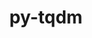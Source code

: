 ---
title: "py-tqdm"
layout: cache
categories: [package, develop]
meta: {"compilers": ["none"], "num_specs": 159, "num_specs_by_stack": {"e4s": 35, "e4s-oneapi": 10, "ml-darwin-aarch64-mps": 32, "ml-linux-aarch64-cpu": 41, "ml-linux-aarch64-cuda": 41, "ml-linux-x86_64-cpu": 41, "ml-linux-x86_64-cuda": 41, "ml-linux-x86_64-rocm": 8, "root": 159}, "oss": ["sequoia", "ubuntu22.04", "ubuntu24.04"], "platforms": ["darwin", "linux"], "stacks": ["e4s", "e4s-oneapi", "ml-darwin-aarch64-mps", "ml-linux-aarch64-cpu", "ml-linux-aarch64-cuda", "ml-linux-x86_64-cpu", "ml-linux-x86_64-cuda", "ml-linux-x86_64-rocm", "root"], "targets": ["aarch64", "x86_64_v3"], "versions": ["4.65.0", "4.67.1"]}
spec_details: [{"compiler": "none", "hash": "22wkk3qdmagh42rg7z64w62bjc7uzzcs", "os": "sequoia", "platform": "darwin", "size": "-", "stacks": ["ml-darwin-aarch64-mps", "root"], "target": "aarch64", "variants": ["build_system=python_pip", "~notebook", "~telegram"], "versions": ["4.67.1"]}, {"compiler": "none", "hash": "2dr2hm7nbzfjdhc5zlgnfwdzugosgyiy", "os": "ubuntu24.04", "platform": "linux", "size": "-", "stacks": ["ml-linux-x86_64-cpu", "ml-linux-x86_64-cuda", "root"], "target": "x86_64_v3", "variants": ["build_system=python_pip", "~notebook", "~telegram"], "versions": ["4.67.1"]}, {"compiler": "none", "hash": "2kxz7e42pqtkxvcv6kfldqzqljewdb22", "os": "ubuntu24.04", "platform": "linux", "size": "-", "stacks": ["ml-linux-x86_64-cpu", "ml-linux-x86_64-cuda", "root"], "target": "x86_64_v3", "variants": ["build_system=python_pip", "~notebook", "~telegram"], "versions": ["4.67.1"]}, {"compiler": "none", "hash": "2qukssdudwyihzs2pqlsta4igodyrf3f", "os": "ubuntu24.04", "platform": "linux", "size": "-", "stacks": ["ml-linux-aarch64-cpu", "ml-linux-aarch64-cuda", "root"], "target": "aarch64", "variants": ["build_system=python_pip", "~notebook", "~telegram"], "versions": ["4.67.1"]}, {"compiler": "none", "hash": "2rzxe6y5ntqubhmq5wqw6luqwr553ogd", "os": "ubuntu24.04", "platform": "linux", "size": "-", "stacks": ["ml-linux-x86_64-cpu", "ml-linux-x86_64-cuda", "root"], "target": "x86_64_v3", "variants": ["build_system=python_pip", "~notebook", "~telegram"], "versions": ["4.67.1"]}, {"compiler": "none", "hash": "2wqmj4nf5jwrv3sctgtab3lpdjazatx6", "os": "ubuntu22.04", "platform": "linux", "size": "-", "stacks": ["e4s", "root"], "target": "x86_64_v3", "variants": ["build_system=python_pip", "~notebook", "~telegram"], "versions": ["4.67.1"]}, {"compiler": "none", "hash": "34xghnvnkjnm5ptgszslwxiktou6tf7c", "os": "ubuntu22.04", "platform": "linux", "size": "-", "stacks": ["e4s", "root"], "target": "x86_64_v3", "variants": ["build_system=python_pip", "~notebook", "~telegram"], "versions": ["4.67.1"]}, {"compiler": "none", "hash": "3542h4vwyyl477dvb5uxay5x3z667eob", "os": "ubuntu22.04", "platform": "linux", "size": "-", "stacks": ["e4s", "root"], "target": "x86_64_v3", "variants": ["build_system=python_pip", "~notebook", "~telegram"], "versions": ["4.67.1"]}, {"compiler": "none", "hash": "35s6dc5ohbjuj6o2ng2oh3lvayrmbb6e", "os": "ubuntu22.04", "platform": "linux", "size": "-", "stacks": ["e4s", "root"], "target": "x86_64_v3", "variants": ["build_system=python_pip", "~notebook", "~telegram"], "versions": ["4.67.1"]}, {"compiler": "none", "hash": "3cylsrjlduzstmbrx7fu34ev6k2qr5ef", "os": "ubuntu22.04", "platform": "linux", "size": "-", "stacks": ["e4s", "root"], "target": "x86_64_v3", "variants": ["build_system=python_pip", "~notebook", "~telegram"], "versions": ["4.67.1"]}, {"compiler": "none", "hash": "3hlpzjn4wz356q3pnujkuamq4u3r7gne", "os": "ubuntu22.04", "platform": "linux", "size": "-", "stacks": ["e4s-oneapi", "root"], "target": "x86_64_v3", "variants": ["build_system=python_pip", "~notebook", "~telegram"], "versions": ["4.67.1"]}, {"compiler": "none", "hash": "3kzh7jpndnfwgptehqpnxbpgccrepxtx", "os": "ubuntu24.04", "platform": "linux", "size": "-", "stacks": ["ml-linux-aarch64-cpu", "ml-linux-aarch64-cuda", "root"], "target": "aarch64", "variants": ["build_system=python_pip", "~notebook", "~telegram"], "versions": ["4.67.1"]}, {"compiler": "none", "hash": "3nb2vb3g65ykyggt53klsa3kkwkn7gfv", "os": "ubuntu22.04", "platform": "linux", "size": "-", "stacks": ["e4s-oneapi", "root"], "target": "x86_64_v3", "variants": ["build_system=python_pip", "~notebook", "~telegram"], "versions": ["4.67.1"]}, {"compiler": "none", "hash": "3q4zpyyvl5cvwm4htp62u5zfmc52mblj", "os": "ubuntu24.04", "platform": "linux", "size": "-", "stacks": ["ml-linux-aarch64-cpu", "ml-linux-aarch64-cuda", "root"], "target": "aarch64", "variants": ["build_system=python_pip", "~notebook", "~telegram"], "versions": ["4.67.1"]}, {"compiler": "none", "hash": "47gbb44woduqbiqiffaanbh4jie4dl2v", "os": "ubuntu22.04", "platform": "linux", "size": "-", "stacks": ["e4s", "root"], "target": "x86_64_v3", "variants": ["build_system=python_pip", "~notebook", "~telegram"], "versions": ["4.67.1"]}, {"compiler": "none", "hash": "4g74hgxpafulaue62cf53u6lftjs6fpr", "os": "sequoia", "platform": "darwin", "size": "-", "stacks": ["ml-darwin-aarch64-mps", "root"], "target": "aarch64", "variants": ["build_system=python_pip", "~notebook", "~telegram"], "versions": ["4.67.1"]}, {"compiler": "none", "hash": "4p3cxfrx5t3mcz2majelhcrfunu7bnw6", "os": "ubuntu24.04", "platform": "linux", "size": "-", "stacks": ["ml-linux-x86_64-cpu", "ml-linux-x86_64-cuda", "ml-linux-x86_64-rocm", "root"], "target": "x86_64_v3", "variants": ["build_system=python_pip", "~notebook", "~telegram"], "versions": ["4.67.1"]}, {"compiler": "none", "hash": "4tpjamiboo73gfbvzsc4osfgty67vrk2", "os": "ubuntu24.04", "platform": "linux", "size": "-", "stacks": ["ml-linux-x86_64-cpu", "ml-linux-x86_64-cuda", "root"], "target": "x86_64_v3", "variants": ["build_system=python_pip", "~notebook", "~telegram"], "versions": ["4.67.1"]}, {"compiler": "none", "hash": "5a6feuiaxhkdzz4pe4thmfsby2q56nn7", "os": "ubuntu24.04", "platform": "linux", "size": "-", "stacks": ["ml-linux-aarch64-cpu", "ml-linux-aarch64-cuda", "root"], "target": "aarch64", "variants": ["build_system=python_pip", "~notebook", "~telegram"], "versions": ["4.67.1"]}, {"compiler": "none", "hash": "5clmswiptrjjcltqtqfqwwjpuk6owhzt", "os": "ubuntu22.04", "platform": "linux", "size": "-", "stacks": ["e4s", "root"], "target": "x86_64_v3", "variants": ["build_system=python_pip", "~notebook", "~telegram"], "versions": ["4.67.1"]}, {"compiler": "none", "hash": "5e4bf2wtrdcrhsycsqijg2kt3l7p7zmu", "os": "ubuntu24.04", "platform": "linux", "size": "-", "stacks": ["ml-linux-x86_64-cpu", "ml-linux-x86_64-cuda", "root"], "target": "x86_64_v3", "variants": ["build_system=python_pip", "~notebook", "~telegram"], "versions": ["4.67.1"]}, {"compiler": "none", "hash": "5lfdbjv543hgobzlxisxhmxtozaqieih", "os": "ubuntu24.04", "platform": "linux", "size": "-", "stacks": ["ml-linux-x86_64-cpu", "ml-linux-x86_64-cuda", "root"], "target": "x86_64_v3", "variants": ["build_system=python_pip", "~notebook", "~telegram"], "versions": ["4.67.1"]}, {"compiler": "none", "hash": "5n33pczdttevsx2ewzz5itrrat5fymie", "os": "ubuntu24.04", "platform": "linux", "size": "-", "stacks": ["ml-linux-aarch64-cpu", "ml-linux-aarch64-cuda", "root"], "target": "aarch64", "variants": ["build_system=python_pip", "~notebook", "~telegram"], "versions": ["4.67.1"]}, {"compiler": "none", "hash": "64j7ypwuhb2qpthmpuc2f54lirgv4waf", "os": "ubuntu22.04", "platform": "linux", "size": "-", "stacks": ["e4s-oneapi", "root"], "target": "x86_64_v3", "variants": ["build_system=python_pip", "~notebook", "~telegram"], "versions": ["4.67.1"]}, {"compiler": "none", "hash": "6gb76ehby4mquyc24jegdqiwvrfp35ai", "os": "ubuntu24.04", "platform": "linux", "size": "-", "stacks": ["ml-linux-aarch64-cpu", "ml-linux-aarch64-cuda", "root"], "target": "aarch64", "variants": ["build_system=python_pip", "~notebook", "~telegram"], "versions": ["4.67.1"]}, {"compiler": "none", "hash": "6ra5avddqvznly5hjvqlrxadbl37vjij", "os": "ubuntu22.04", "platform": "linux", "size": "-", "stacks": ["e4s", "root"], "target": "x86_64_v3", "variants": ["build_system=python_pip", "~notebook", "~telegram"], "versions": ["4.67.1"]}, {"compiler": "none", "hash": "6to3lumoowrn3zotu23rzlmvrrzjqp65", "os": "ubuntu24.04", "platform": "linux", "size": "-", "stacks": ["ml-linux-x86_64-cpu", "ml-linux-x86_64-cuda", "root"], "target": "x86_64_v3", "variants": ["build_system=python_pip", "~notebook", "~telegram"], "versions": ["4.67.1"]}, {"compiler": "none", "hash": "6zgox5oo335hhsgtx5omub7ok4ym5bt3", "os": "ubuntu24.04", "platform": "linux", "size": "-", "stacks": ["ml-linux-x86_64-cpu", "ml-linux-x86_64-cuda", "root"], "target": "x86_64_v3", "variants": ["build_system=python_pip", "~notebook", "~telegram"], "versions": ["4.67.1"]}, {"compiler": "none", "hash": "74gp6kuyjfmvcn43goljwmlj4gqfns3t", "os": "ubuntu24.04", "platform": "linux", "size": "-", "stacks": ["ml-linux-x86_64-cpu", "ml-linux-x86_64-cuda", "root"], "target": "x86_64_v3", "variants": ["build_system=python_pip", "~notebook", "~telegram"], "versions": ["4.67.1"]}, {"compiler": "none", "hash": "7fjoijk7jr7m6i5mkkfn7dir37at6qtp", "os": "ubuntu22.04", "platform": "linux", "size": "-", "stacks": ["e4s", "root"], "target": "x86_64_v3", "variants": ["build_system=python_pip", "~notebook", "~telegram"], "versions": ["4.67.1"]}, {"compiler": "none", "hash": "7w64srpcwy2yacbh4fw53pb3lbe7pq7p", "os": "ubuntu22.04", "platform": "linux", "size": "-", "stacks": ["e4s", "root"], "target": "x86_64_v3", "variants": ["build_system=python_pip", "~notebook", "~telegram"], "versions": ["4.67.1"]}, {"compiler": "none", "hash": "7zqeic5ey6kyaiydajih7qpd7lzpfzaa", "os": "ubuntu22.04", "platform": "linux", "size": "-", "stacks": ["e4s", "root"], "target": "x86_64_v3", "variants": ["build_system=python_pip", "~notebook", "~telegram"], "versions": ["4.67.1"]}, {"compiler": "none", "hash": "7zr64yww3yuox4gc6xnxfwulrrk6pxj2", "os": "ubuntu24.04", "platform": "linux", "size": "-", "stacks": ["ml-linux-aarch64-cpu", "ml-linux-aarch64-cuda", "root"], "target": "aarch64", "variants": ["build_system=python_pip", "~notebook", "~telegram"], "versions": ["4.67.1"]}, {"compiler": "none", "hash": "a2dt2xzgspwxyf2s56aila7p5jd5bb7v", "os": "ubuntu24.04", "platform": "linux", "size": "-", "stacks": ["ml-linux-x86_64-cpu", "ml-linux-x86_64-cuda", "root"], "target": "x86_64_v3", "variants": ["build_system=python_pip", "~notebook", "~telegram"], "versions": ["4.67.1"]}, {"compiler": "none", "hash": "aagwts4jgxxja4gqwnbgzc46upplkjax", "os": "ubuntu24.04", "platform": "linux", "size": "-", "stacks": ["ml-linux-aarch64-cpu", "ml-linux-aarch64-cuda", "root"], "target": "aarch64", "variants": ["build_system=python_pip", "~notebook", "~telegram"], "versions": ["4.67.1"]}, {"compiler": "none", "hash": "alm3js47mxjuztfl3uaocxej3jkwg6pv", "os": "ubuntu24.04", "platform": "linux", "size": "-", "stacks": ["ml-linux-aarch64-cpu", "ml-linux-aarch64-cuda", "root"], "target": "aarch64", "variants": ["build_system=python_pip", "~notebook", "~telegram"], "versions": ["4.67.1"]}, {"compiler": "none", "hash": "apmf5ykmexsyethcncirtzgnk2hyny3x", "os": "ubuntu24.04", "platform": "linux", "size": "-", "stacks": ["ml-linux-aarch64-cpu", "ml-linux-aarch64-cuda", "root"], "target": "aarch64", "variants": ["build_system=python_pip", "~notebook", "~telegram"], "versions": ["4.67.1"]}, {"compiler": "none", "hash": "apwypkko47s6czjn5kc4cptsjemunmje", "os": "ubuntu24.04", "platform": "linux", "size": "-", "stacks": ["ml-linux-aarch64-cpu", "ml-linux-aarch64-cuda", "root"], "target": "aarch64", "variants": ["build_system=python_pip", "~notebook", "~telegram"], "versions": ["4.67.1"]}, {"compiler": "none", "hash": "ayq2cmlwlp44fl2iqqnmlvdibn2jzjzp", "os": "ubuntu22.04", "platform": "linux", "size": "-", "stacks": ["e4s-oneapi", "root"], "target": "x86_64_v3", "variants": ["build_system=python_pip", "~notebook", "~telegram"], "versions": ["4.67.1"]}, {"compiler": "none", "hash": "b225pu4vv2bhsbkbgi7cpl7znpmrdank", "os": "sequoia", "platform": "darwin", "size": "-", "stacks": ["ml-darwin-aarch64-mps", "root"], "target": "aarch64", "variants": ["build_system=python_pip", "~notebook", "~telegram"], "versions": ["4.67.1"]}, {"compiler": "none", "hash": "b6vkcm6wqbw3lutik3jd2jamjfvnmmwd", "os": "sequoia", "platform": "darwin", "size": "-", "stacks": ["ml-darwin-aarch64-mps", "root"], "target": "aarch64", "variants": ["build_system=python_pip", "~notebook", "~telegram"], "versions": ["4.67.1"]}, {"compiler": "none", "hash": "bk5djyx7qxclmb5awjrbadk6qpjczgzd", "os": "ubuntu22.04", "platform": "linux", "size": "-", "stacks": ["e4s-oneapi", "root"], "target": "x86_64_v3", "variants": ["build_system=python_pip", "~notebook", "~telegram"], "versions": ["4.67.1"]}, {"compiler": "none", "hash": "bkjblwezg52w2pbzhvwkeexxz5uyjz3b", "os": "ubuntu24.04", "platform": "linux", "size": "-", "stacks": ["ml-linux-x86_64-cpu", "ml-linux-x86_64-cuda", "ml-linux-x86_64-rocm", "root"], "target": "x86_64_v3", "variants": ["build_system=python_pip", "~notebook", "~telegram"], "versions": ["4.67.1"]}, {"compiler": "none", "hash": "bnnzwleiky7i6bk647bub7f57or5rue2", "os": "ubuntu22.04", "platform": "linux", "size": "-", "stacks": ["e4s-oneapi", "root"], "target": "x86_64_v3", "variants": ["build_system=python_pip", "~notebook", "~telegram"], "versions": ["4.67.1"]}, {"compiler": "none", "hash": "boaq7u4eqmmy2oxnggzagble7i6nqfzh", "os": "ubuntu24.04", "platform": "linux", "size": "-", "stacks": ["ml-linux-aarch64-cpu", "ml-linux-aarch64-cuda", "root"], "target": "aarch64", "variants": ["build_system=python_pip", "~notebook", "~telegram"], "versions": ["4.67.1"]}, {"compiler": "none", "hash": "bqgpvxcd6x2njbc7bsrc42o7da7xxpos", "os": "ubuntu24.04", "platform": "linux", "size": "-", "stacks": ["ml-linux-aarch64-cpu", "ml-linux-aarch64-cuda", "root"], "target": "aarch64", "variants": ["build_system=python_pip", "~notebook", "~telegram"], "versions": ["4.67.1"]}, {"compiler": "none", "hash": "c4lptt2xzey6mvi2seaoy4ck4kbzs35w", "os": "sequoia", "platform": "darwin", "size": "-", "stacks": ["ml-darwin-aarch64-mps", "root"], "target": "aarch64", "variants": ["build_system=python_pip", "~notebook", "~telegram"], "versions": ["4.67.1"]}, {"compiler": "none", "hash": "c7yekhuxp3gjon3iejargaovcy75wkxc", "os": "sequoia", "platform": "darwin", "size": "-", "stacks": ["ml-darwin-aarch64-mps", "root"], "target": "aarch64", "variants": ["build_system=python_pip", "~notebook", "~telegram"], "versions": ["4.67.1"]}, {"compiler": "none", "hash": "caaap3p7xkt5nwdd5e35ukh2rlqvcf2d", "os": "ubuntu24.04", "platform": "linux", "size": "-", "stacks": ["ml-linux-x86_64-cpu", "ml-linux-x86_64-cuda", "root"], "target": "x86_64_v3", "variants": ["build_system=python_pip", "~notebook", "~telegram"], "versions": ["4.67.1"]}, {"compiler": "none", "hash": "cv5hkvqhc6dy4d6q5bp6tvg3uzpnwifs", "os": "ubuntu22.04", "platform": "linux", "size": "-", "stacks": ["e4s", "root"], "target": "x86_64_v3", "variants": ["build_system=python_pip", "~notebook", "~telegram"], "versions": ["4.67.1"]}, {"compiler": "none", "hash": "dbhktyeqojf4zavutkjavoeaqwjcy4xe", "os": "ubuntu24.04", "platform": "linux", "size": "-", "stacks": ["ml-linux-aarch64-cpu", "ml-linux-aarch64-cuda", "root"], "target": "aarch64", "variants": ["build_system=python_pip", "~notebook", "~telegram"], "versions": ["4.67.1"]}, {"compiler": "none", "hash": "dlivcln6ffbgshxccnh6cgrvmejdja5s", "os": "ubuntu22.04", "platform": "linux", "size": "-", "stacks": ["e4s-oneapi", "root"], "target": "x86_64_v3", "variants": ["build_system=python_pip", "~notebook", "~telegram"], "versions": ["4.67.1"]}, {"compiler": "none", "hash": "dpp3xyq6w26k5ltchddnixgbhaeelbya", "os": "ubuntu24.04", "platform": "linux", "size": "-", "stacks": ["ml-linux-x86_64-cpu", "ml-linux-x86_64-cuda", "root"], "target": "x86_64_v3", "variants": ["build_system=python_pip", "~notebook", "~telegram"], "versions": ["4.67.1"]}, {"compiler": "none", "hash": "dtmgh25zm7rlgjznlz5t4hhy2odiqvfw", "os": "sequoia", "platform": "darwin", "size": "-", "stacks": ["ml-darwin-aarch64-mps", "root"], "target": "aarch64", "variants": ["build_system=python_pip", "~notebook", "~telegram"], "versions": ["4.67.1"]}, {"compiler": "none", "hash": "duff5jimjp75jqlzicd7wjzkqxjncigy", "os": "ubuntu24.04", "platform": "linux", "size": "-", "stacks": ["ml-linux-x86_64-cpu", "ml-linux-x86_64-cuda", "root"], "target": "x86_64_v3", "variants": ["build_system=python_pip", "~notebook", "~telegram"], "versions": ["4.67.1"]}, {"compiler": "none", "hash": "eannxb7e7wuyk52fkn7he7p2hcghut6n", "os": "ubuntu24.04", "platform": "linux", "size": "-", "stacks": ["ml-linux-aarch64-cpu", "ml-linux-aarch64-cuda", "root"], "target": "aarch64", "variants": ["build_system=python_pip", "~notebook", "~telegram"], "versions": ["4.67.1"]}, {"compiler": "none", "hash": "eccuamfgm2q4eaa7cwh2qpzdun7eiivo", "os": "sequoia", "platform": "darwin", "size": "-", "stacks": ["ml-darwin-aarch64-mps", "root"], "target": "aarch64", "variants": ["build_system=python_pip", "~notebook", "~telegram"], "versions": ["4.67.1"]}, {"compiler": "none", "hash": "eipjkbntalblqm6ke37ujgg3hdh7iv2v", "os": "ubuntu24.04", "platform": "linux", "size": "-", "stacks": ["ml-linux-x86_64-cpu", "ml-linux-x86_64-cuda", "root"], "target": "x86_64_v3", "variants": ["build_system=python_pip", "~notebook", "~telegram"], "versions": ["4.67.1"]}, {"compiler": "none", "hash": "f4fckixf2ehr7aqqn7pkmrnxuv2t5jh5", "os": "ubuntu24.04", "platform": "linux", "size": "-", "stacks": ["ml-linux-aarch64-cpu", "ml-linux-aarch64-cuda", "root"], "target": "aarch64", "variants": ["build_system=python_pip", "~notebook", "~telegram"], "versions": ["4.67.1"]}, {"compiler": "none", "hash": "f7rzchzwqm347nj2wz2ubvdhyrzz3olw", "os": "sequoia", "platform": "darwin", "size": "-", "stacks": ["ml-darwin-aarch64-mps", "root"], "target": "aarch64", "variants": ["build_system=python_pip", "~notebook", "~telegram"], "versions": ["4.67.1"]}, {"compiler": "none", "hash": "fbgnykd635zyunrab4cn6tebajqaixrs", "os": "ubuntu24.04", "platform": "linux", "size": "-", "stacks": ["ml-linux-aarch64-cpu", "ml-linux-aarch64-cuda", "root"], "target": "aarch64", "variants": ["build_system=python_pip", "~notebook", "~telegram"], "versions": ["4.67.1"]}, {"compiler": "none", "hash": "ffr6h7c4ruow3blehnd7hpyzaf3vhxp2", "os": "ubuntu24.04", "platform": "linux", "size": "-", "stacks": ["ml-linux-aarch64-cpu", "ml-linux-aarch64-cuda", "root"], "target": "aarch64", "variants": ["build_system=python_pip", "~notebook", "~telegram"], "versions": ["4.67.1"]}, {"compiler": "none", "hash": "fgfmuztldk5enact5tyhsuqhibcmmpo2", "os": "ubuntu24.04", "platform": "linux", "size": "-", "stacks": ["ml-linux-aarch64-cpu", "ml-linux-aarch64-cuda", "root"], "target": "aarch64", "variants": ["build_system=python_pip", "~notebook", "~telegram"], "versions": ["4.67.1"]}, {"compiler": "none", "hash": "fiwa2ku3f7uqwp6ipwcd2xenn5xbimlr", "os": "sequoia", "platform": "darwin", "size": "-", "stacks": ["ml-darwin-aarch64-mps", "root"], "target": "aarch64", "variants": ["build_system=python_pip", "~notebook", "~telegram"], "versions": ["4.67.1"]}, {"compiler": "none", "hash": "fnvpwb2zxt2iln4t573y7mm757sb3hwd", "os": "ubuntu24.04", "platform": "linux", "size": "-", "stacks": ["ml-linux-x86_64-cpu", "ml-linux-x86_64-cuda", "root"], "target": "x86_64_v3", "variants": ["build_system=python_pip", "~notebook", "~telegram"], "versions": ["4.67.1"]}, {"compiler": "none", "hash": "fx32kcxywojoeraj4kg5vmsjtl2vqyig", "os": "ubuntu22.04", "platform": "linux", "size": "-", "stacks": ["e4s", "root"], "target": "x86_64_v3", "variants": ["build_system=python_pip", "~notebook", "~telegram"], "versions": ["4.67.1"]}, {"compiler": "none", "hash": "fyuk3vkxgzzh3np6drlo2t7lp7cpfk7y", "os": "sequoia", "platform": "darwin", "size": "-", "stacks": ["ml-darwin-aarch64-mps", "root"], "target": "aarch64", "variants": ["build_system=python_pip", "~notebook", "~telegram"], "versions": ["4.67.1"]}, {"compiler": "none", "hash": "g3wfixtzf5a3jyisjna5vseohpsdvyi3", "os": "ubuntu22.04", "platform": "linux", "size": "-", "stacks": ["e4s-oneapi", "root"], "target": "x86_64_v3", "variants": ["build_system=python_pip", "~notebook", "~telegram"], "versions": ["4.67.1"]}, {"compiler": "none", "hash": "g5mkt3c6omctka6rpbm22fow5iffuvqq", "os": "ubuntu24.04", "platform": "linux", "size": "-", "stacks": ["ml-linux-aarch64-cpu", "ml-linux-aarch64-cuda", "root"], "target": "aarch64", "variants": ["build_system=python_pip", "~notebook", "~telegram"], "versions": ["4.67.1"]}, {"compiler": "none", "hash": "g77fsc5t2do4g7sauqn67huhafwutyjd", "os": "ubuntu22.04", "platform": "linux", "size": "-", "stacks": ["e4s", "root"], "target": "x86_64_v3", "variants": ["build_system=python_pip", "~notebook", "~telegram"], "versions": ["4.67.1"]}, {"compiler": "none", "hash": "gcic5yzdepnw7u654xt4loggvug2u2pq", "os": "ubuntu22.04", "platform": "linux", "size": "-", "stacks": ["e4s", "root"], "target": "x86_64_v3", "variants": ["build_system=python_pip", "~notebook", "~telegram"], "versions": ["4.67.1"]}, {"compiler": "none", "hash": "gi5j2yqsjaarjb5xshb6emmuvhjl2rxj", "os": "ubuntu22.04", "platform": "linux", "size": "-", "stacks": ["e4s", "root"], "target": "x86_64_v3", "variants": ["build_system=python_pip", "~notebook", "~telegram"], "versions": ["4.67.1"]}, {"compiler": "none", "hash": "gnyiykm6vdsjzp5r7l2nlcvhbl4bcjri", "os": "ubuntu24.04", "platform": "linux", "size": "-", "stacks": ["ml-linux-x86_64-cpu", "ml-linux-x86_64-cuda", "root"], "target": "x86_64_v3", "variants": ["build_system=python_pip", "~notebook", "~telegram"], "versions": ["4.67.1"]}, {"compiler": "none", "hash": "gsopiicllzxiyhjtbimldsb3xacsukwj", "os": "ubuntu22.04", "platform": "linux", "size": "-", "stacks": ["e4s", "root"], "target": "x86_64_v3", "variants": ["build_system=python_pip", "~notebook", "~telegram"], "versions": ["4.67.1"]}, {"compiler": "none", "hash": "gwiqwazgcfrwj2zk3pshedit5qbfxwdu", "os": "ubuntu24.04", "platform": "linux", "size": "-", "stacks": ["ml-linux-x86_64-cpu", "ml-linux-x86_64-cuda", "root"], "target": "x86_64_v3", "variants": ["build_system=python_pip", "~notebook", "~telegram"], "versions": ["4.67.1"]}, {"compiler": "none", "hash": "gxit5zd567upgnsnqt2tqhaqhs4lazni", "os": "ubuntu24.04", "platform": "linux", "size": "-", "stacks": ["ml-linux-x86_64-cpu", "ml-linux-x86_64-cuda", "ml-linux-x86_64-rocm", "root"], "target": "x86_64_v3", "variants": ["build_system=python_pip", "~notebook", "~telegram"], "versions": ["4.67.1"]}, {"compiler": "none", "hash": "gyfacnjvsvstjkos5hxyimquahsao5a6", "os": "ubuntu24.04", "platform": "linux", "size": "-", "stacks": ["ml-linux-x86_64-cpu", "ml-linux-x86_64-cuda", "root"], "target": "x86_64_v3", "variants": ["build_system=python_pip", "~notebook", "~telegram"], "versions": ["4.67.1"]}, {"compiler": "none", "hash": "gyyd6e6rz5lwweosvkhkljxth7pjmsy6", "os": "ubuntu24.04", "platform": "linux", "size": "-", "stacks": ["ml-linux-aarch64-cpu", "ml-linux-aarch64-cuda", "root"], "target": "aarch64", "variants": ["build_system=python_pip", "~notebook", "~telegram"], "versions": ["4.67.1"]}, {"compiler": "none", "hash": "h6xzgdi6emvvzdbobtynqzmen2hz4y63", "os": "sequoia", "platform": "darwin", "size": "-", "stacks": ["ml-darwin-aarch64-mps", "root"], "target": "aarch64", "variants": ["build_system=python_pip", "~notebook", "~telegram"], "versions": ["4.67.1"]}, {"compiler": "none", "hash": "hc2ifnnzqfgu6lmlepfjw6z7qnodxmc7", "os": "ubuntu24.04", "platform": "linux", "size": "-", "stacks": ["ml-linux-x86_64-cpu", "ml-linux-x86_64-cuda", "ml-linux-x86_64-rocm", "root"], "target": "x86_64_v3", "variants": ["build_system=python_pip", "~notebook", "~telegram"], "versions": ["4.67.1"]}, {"compiler": "none", "hash": "hdti7sxt74tty5dri34fecncv5cr52y4", "os": "ubuntu22.04", "platform": "linux", "size": "-", "stacks": ["e4s", "root"], "target": "x86_64_v3", "variants": ["build_system=python_pip", "~notebook", "~telegram"], "versions": ["4.67.1"]}, {"compiler": "none", "hash": "hh6gsay7cw6hgn3m55j2mggyx4dp6cuf", "os": "ubuntu24.04", "platform": "linux", "size": "-", "stacks": ["ml-linux-aarch64-cpu", "ml-linux-aarch64-cuda", "root"], "target": "aarch64", "variants": ["build_system=python_pip", "~notebook", "~telegram"], "versions": ["4.67.1"]}, {"compiler": "none", "hash": "huu7xrhv4wfdl5qe3u345ideu4nohek4", "os": "ubuntu24.04", "platform": "linux", "size": "-", "stacks": ["ml-linux-aarch64-cpu", "ml-linux-aarch64-cuda", "root"], "target": "aarch64", "variants": ["build_system=python_pip", "~notebook", "~telegram"], "versions": ["4.67.1"]}, {"compiler": "none", "hash": "ibfep6sg4jrnbcgu6b2oti3gzszlyiph", "os": "ubuntu22.04", "platform": "linux", "size": "-", "stacks": ["e4s", "root"], "target": "x86_64_v3", "variants": ["build_system=python_pip", "~notebook", "~telegram"], "versions": ["4.67.1"]}, {"compiler": "none", "hash": "j3zslcxqlitfoje5jropzhnjdpck6bjl", "os": "ubuntu24.04", "platform": "linux", "size": "-", "stacks": ["ml-linux-x86_64-cpu", "ml-linux-x86_64-cuda", "root"], "target": "x86_64_v3", "variants": ["build_system=python_pip", "~notebook", "~telegram"], "versions": ["4.67.1"]}, {"compiler": "none", "hash": "jbu3lfyrg6byvzkikat3a36ibiot3hhf", "os": "ubuntu24.04", "platform": "linux", "size": "-", "stacks": ["ml-linux-x86_64-cpu", "ml-linux-x86_64-cuda", "root"], "target": "x86_64_v3", "variants": ["build_system=python_pip", "~notebook", "~telegram"], "versions": ["4.67.1"]}, {"compiler": "none", "hash": "jhzvxa2pncbjf56sgszfygnusbng7ovh", "os": "ubuntu22.04", "platform": "linux", "size": "-", "stacks": ["e4s", "root"], "target": "x86_64_v3", "variants": ["build_system=python_pip", "~notebook", "~telegram"], "versions": ["4.67.1"]}, {"compiler": "none", "hash": "jphtznmmoqibohq52oqfkwcijqgakqhi", "os": "sequoia", "platform": "darwin", "size": "-", "stacks": ["ml-darwin-aarch64-mps", "root"], "target": "aarch64", "variants": ["build_system=python_pip", "~notebook", "~telegram"], "versions": ["4.67.1"]}, {"compiler": "none", "hash": "jrqmnim5cosu3mmko6zeunhfzkcqj3ai", "os": "ubuntu22.04", "platform": "linux", "size": "-", "stacks": ["e4s", "root"], "target": "x86_64_v3", "variants": ["build_system=python_pip", "~notebook", "~telegram"], "versions": ["4.67.1"]}, {"compiler": "none", "hash": "jsmllcb6njvfvx2gdsbacue4wfvrgokv", "os": "ubuntu24.04", "platform": "linux", "size": "-", "stacks": ["ml-linux-aarch64-cpu", "ml-linux-aarch64-cuda", "root"], "target": "aarch64", "variants": ["build_system=python_pip", "~notebook", "~telegram"], "versions": ["4.67.1"]}, {"compiler": "none", "hash": "jtfjgvqdircui4inva7fl54s2p7seeeu", "os": "sequoia", "platform": "darwin", "size": "-", "stacks": ["ml-darwin-aarch64-mps", "root"], "target": "aarch64", "variants": ["build_system=python_pip", "~notebook", "~telegram"], "versions": ["4.67.1"]}, {"compiler": "none", "hash": "jtshclh6kbgb5k3ywgx24azk3647j7pi", "os": "ubuntu24.04", "platform": "linux", "size": "-", "stacks": ["ml-linux-x86_64-cpu", "ml-linux-x86_64-cuda", "root"], "target": "x86_64_v3", "variants": ["build_system=python_pip", "~notebook", "~telegram"], "versions": ["4.67.1"]}, {"compiler": "none", "hash": "jvy7woe3gyzls4ewbc752oqkh3ios4u3", "os": "ubuntu24.04", "platform": "linux", "size": "-", "stacks": ["ml-linux-aarch64-cpu", "ml-linux-aarch64-cuda", "root"], "target": "aarch64", "variants": ["build_system=python_pip", "~notebook", "~telegram"], "versions": ["4.67.1"]}, {"compiler": "none", "hash": "k462auqufddwv5ghcubskhlwhzbodxpi", "os": "sequoia", "platform": "darwin", "size": "-", "stacks": ["ml-darwin-aarch64-mps", "root"], "target": "aarch64", "variants": ["build_system=python_pip", "~notebook", "~telegram"], "versions": ["4.67.1"]}, {"compiler": "none", "hash": "kif6tmx3d3of5jrced3a5bue5yoxqgph", "os": "ubuntu24.04", "platform": "linux", "size": "-", "stacks": ["ml-linux-x86_64-cpu", "ml-linux-x86_64-cuda", "root"], "target": "x86_64_v3", "variants": ["build_system=python_pip", "~notebook", "~telegram"], "versions": ["4.67.1"]}, {"compiler": "none", "hash": "kofdgjdx5cwnv4k3f647hdz3wcim3pjz", "os": "ubuntu22.04", "platform": "linux", "size": "-", "stacks": ["e4s", "root"], "target": "x86_64_v3", "variants": ["build_system=python_pip", "~notebook", "~telegram"], "versions": ["4.65.0"]}, {"compiler": "none", "hash": "krajsfd3yg6klvxcro4tntnoa44kmemx", "os": "ubuntu22.04", "platform": "linux", "size": "-", "stacks": ["e4s", "root"], "target": "x86_64_v3", "variants": ["build_system=python_pip", "~notebook", "~telegram"], "versions": ["4.67.1"]}, {"compiler": "none", "hash": "ku334wgcedylhqs5phwrfturjihp2w7x", "os": "ubuntu24.04", "platform": "linux", "size": "-", "stacks": ["ml-linux-x86_64-cpu", "ml-linux-x86_64-cuda", "root"], "target": "x86_64_v3", "variants": ["build_system=python_pip", "~notebook", "~telegram"], "versions": ["4.67.1"]}, {"compiler": "none", "hash": "lchfd2fsntoxignr7k656p6bj2qvx5x3", "os": "ubuntu24.04", "platform": "linux", "size": "-", "stacks": ["ml-linux-x86_64-cpu", "ml-linux-x86_64-cuda", "root"], "target": "x86_64_v3", "variants": ["build_system=python_pip", "~notebook", "~telegram"], "versions": ["4.67.1"]}, {"compiler": "none", "hash": "ldddjuk76afvizdpjsfgqe63qx2byirf", "os": "ubuntu24.04", "platform": "linux", "size": "-", "stacks": ["ml-linux-aarch64-cpu", "ml-linux-aarch64-cuda", "root"], "target": "aarch64", "variants": ["build_system=python_pip", "~notebook", "~telegram"], "versions": ["4.67.1"]}, {"compiler": "none", "hash": "lewxsldceslsqt2ojr42h4qb3dug5t5t", "os": "ubuntu22.04", "platform": "linux", "size": "-", "stacks": ["e4s-oneapi", "root"], "target": "x86_64_v3", "variants": ["build_system=python_pip", "~notebook", "~telegram"], "versions": ["4.67.1"]}, {"compiler": "none", "hash": "li5o3mwosbrbnjxdryzm2xnznvkjmvce", "os": "ubuntu24.04", "platform": "linux", "size": "-", "stacks": ["ml-linux-x86_64-cpu", "ml-linux-x86_64-cuda", "root"], "target": "x86_64_v3", "variants": ["build_system=python_pip", "~notebook", "~telegram"], "versions": ["4.67.1"]}, {"compiler": "none", "hash": "lnpvbc7m73ydgjspj7ye2lzq4gaeotak", "os": "ubuntu22.04", "platform": "linux", "size": "-", "stacks": ["e4s", "root"], "target": "x86_64_v3", "variants": ["build_system=python_pip", "~notebook", "~telegram"], "versions": ["4.67.1"]}, {"compiler": "none", "hash": "lvrxtqxy7hkzjopzss4zvlwkikxhsvku", "os": "ubuntu24.04", "platform": "linux", "size": "-", "stacks": ["ml-linux-aarch64-cpu", "ml-linux-aarch64-cuda", "root"], "target": "aarch64", "variants": ["build_system=python_pip", "~notebook", "~telegram"], "versions": ["4.67.1"]}, {"compiler": "none", "hash": "m2mj52ye4tpid7gbfbw4zhwrtsip4esv", "os": "sequoia", "platform": "darwin", "size": "-", "stacks": ["ml-darwin-aarch64-mps", "root"], "target": "aarch64", "variants": ["build_system=python_pip", "~notebook", "~telegram"], "versions": ["4.67.1"]}, {"compiler": "none", "hash": "mcmtvy3in3jph6blspvvyict65swmqi2", "os": "ubuntu24.04", "platform": "linux", "size": "-", "stacks": ["ml-linux-aarch64-cpu", "ml-linux-aarch64-cuda", "root"], "target": "aarch64", "variants": ["build_system=python_pip", "~notebook", "~telegram"], "versions": ["4.67.1"]}, {"compiler": "none", "hash": "mzsclym2aa5sws4elaszph4cpph3lalw", "os": "ubuntu22.04", "platform": "linux", "size": "-", "stacks": ["e4s", "root"], "target": "x86_64_v3", "variants": ["build_system=python_pip", "~notebook", "~telegram"], "versions": ["4.67.1"]}, {"compiler": "none", "hash": "n3vku3vlzxnasequaieefs5vmna6gdkk", "os": "sequoia", "platform": "darwin", "size": "-", "stacks": ["ml-darwin-aarch64-mps", "root"], "target": "aarch64", "variants": ["build_system=python_pip", "~notebook", "~telegram"], "versions": ["4.67.1"]}, {"compiler": "none", "hash": "nmy2ixmzbzbijqsiuzjlgg5kqrslrp6k", "os": "sequoia", "platform": "darwin", "size": "-", "stacks": ["ml-darwin-aarch64-mps", "root"], "target": "aarch64", "variants": ["build_system=python_pip", "~notebook", "~telegram"], "versions": ["4.67.1"]}, {"compiler": "none", "hash": "nvern4dnb5ixnskp7mion23ttbygbcvt", "os": "ubuntu22.04", "platform": "linux", "size": "-", "stacks": ["e4s-oneapi", "root"], "target": "x86_64_v3", "variants": ["build_system=python_pip", "~notebook", "~telegram"], "versions": ["4.67.1"]}, {"compiler": "none", "hash": "ny22g7xvf4cvql56i5dilfnv4c4fvmq4", "os": "ubuntu24.04", "platform": "linux", "size": "-", "stacks": ["ml-linux-x86_64-cpu", "ml-linux-x86_64-cuda", "ml-linux-x86_64-rocm", "root"], "target": "x86_64_v3", "variants": ["build_system=python_pip", "~notebook", "~telegram"], "versions": ["4.67.1"]}, {"compiler": "none", "hash": "o5irnmr72ycnnboz6ctbpu6e533btnvm", "os": "sequoia", "platform": "darwin", "size": "-", "stacks": ["ml-darwin-aarch64-mps", "root"], "target": "aarch64", "variants": ["build_system=python_pip", "~notebook", "~telegram"], "versions": ["4.67.1"]}, {"compiler": "none", "hash": "obl76ro6vm7pgkfpobisjerzqa4ev7ff", "os": "ubuntu24.04", "platform": "linux", "size": "-", "stacks": ["ml-linux-x86_64-cpu", "ml-linux-x86_64-cuda", "root"], "target": "x86_64_v3", "variants": ["build_system=python_pip", "~notebook", "~telegram"], "versions": ["4.67.1"]}, {"compiler": "none", "hash": "ocdr3pytkmv72ejr4vifntsbn6e6vqyz", "os": "ubuntu24.04", "platform": "linux", "size": "-", "stacks": ["ml-linux-x86_64-cpu", "ml-linux-x86_64-cuda", "root"], "target": "x86_64_v3", "variants": ["build_system=python_pip", "~notebook", "~telegram"], "versions": ["4.67.1"]}, {"compiler": "none", "hash": "ovxskcfvdhka7jiw66ukdp2ohjr6xlkm", "os": "ubuntu24.04", "platform": "linux", "size": "-", "stacks": ["ml-linux-aarch64-cpu", "ml-linux-aarch64-cuda", "root"], "target": "aarch64", "variants": ["build_system=python_pip", "~notebook", "~telegram"], "versions": ["4.67.1"]}, {"compiler": "none", "hash": "p3phrbcdphv26hve2wcqcciityumtzp4", "os": "ubuntu22.04", "platform": "linux", "size": "-", "stacks": ["e4s", "root"], "target": "x86_64_v3", "variants": ["build_system=python_pip", "~notebook", "~telegram"], "versions": ["4.67.1"]}, {"compiler": "none", "hash": "p463ft74z2n7rv7hoxzvpw5bueu33nzf", "os": "ubuntu22.04", "platform": "linux", "size": "-", "stacks": ["e4s", "root"], "target": "x86_64_v3", "variants": ["build_system=python_pip", "~notebook", "~telegram"], "versions": ["4.67.1"]}, {"compiler": "none", "hash": "p4xwnoxd6gvvfuimlgueixujlgxlrodd", "os": "ubuntu24.04", "platform": "linux", "size": "-", "stacks": ["ml-linux-x86_64-cpu", "ml-linux-x86_64-cuda", "root"], "target": "x86_64_v3", "variants": ["build_system=python_pip", "~notebook", "~telegram"], "versions": ["4.67.1"]}, {"compiler": "none", "hash": "pp7spwzmk2funlaqcsuyvnmteewvezqf", "os": "ubuntu24.04", "platform": "linux", "size": "-", "stacks": ["ml-linux-aarch64-cpu", "ml-linux-aarch64-cuda", "root"], "target": "aarch64", "variants": ["build_system=python_pip", "~notebook", "~telegram"], "versions": ["4.67.1"]}, {"compiler": "none", "hash": "qc6weyp6ydo4r5lvex7rrakefng4awj3", "os": "ubuntu22.04", "platform": "linux", "size": "-", "stacks": ["e4s", "root"], "target": "x86_64_v3", "variants": ["build_system=python_pip", "~notebook", "~telegram"], "versions": ["4.67.1"]}, {"compiler": "none", "hash": "qncbhn72ogupm63bln6pvojkrgxwmisu", "os": "ubuntu22.04", "platform": "linux", "size": "-", "stacks": ["e4s", "root"], "target": "x86_64_v3", "variants": ["build_system=python_pip", "~notebook", "~telegram"], "versions": ["4.67.1"]}, {"compiler": "none", "hash": "qsonn6zxrsdjuiqvjgezfrb4quutb3vf", "os": "ubuntu22.04", "platform": "linux", "size": "-", "stacks": ["e4s", "root"], "target": "x86_64_v3", "variants": ["build_system=python_pip", "~notebook", "~telegram"], "versions": ["4.67.1"]}, {"compiler": "none", "hash": "rbeqeufro67lu3addj5l2bt7ixwd5bau", "os": "ubuntu22.04", "platform": "linux", "size": "-", "stacks": ["e4s", "root"], "target": "x86_64_v3", "variants": ["build_system=python_pip", "~notebook", "~telegram"], "versions": ["4.67.1"]}, {"compiler": "none", "hash": "roegpxh4pcyulktciek64bsfil5j44im", "os": "ubuntu24.04", "platform": "linux", "size": "-", "stacks": ["ml-linux-x86_64-cpu", "ml-linux-x86_64-cuda", "ml-linux-x86_64-rocm", "root"], "target": "x86_64_v3", "variants": ["build_system=python_pip", "~notebook", "~telegram"], "versions": ["4.67.1"]}, {"compiler": "none", "hash": "sb3mjvhtsl2ilfqmlbrhxe4wameg4uli", "os": "sequoia", "platform": "darwin", "size": "-", "stacks": ["ml-darwin-aarch64-mps", "root"], "target": "aarch64", "variants": ["build_system=python_pip", "~notebook", "~telegram"], "versions": ["4.67.1"]}, {"compiler": "none", "hash": "shrooknrw7gognmrwrn3kqmrqfmnjth5", "os": "ubuntu24.04", "platform": "linux", "size": "-", "stacks": ["ml-linux-aarch64-cpu", "ml-linux-aarch64-cuda", "root"], "target": "aarch64", "variants": ["build_system=python_pip", "~notebook", "~telegram"], "versions": ["4.67.1"]}, {"compiler": "none", "hash": "spitgovna3aq7kdjr42suu3shskn2w32", "os": "ubuntu22.04", "platform": "linux", "size": "-", "stacks": ["e4s", "root"], "target": "x86_64_v3", "variants": ["build_system=python_pip", "~notebook", "~telegram"], "versions": ["4.67.1"]}, {"compiler": "none", "hash": "sxetb5z5rywxp67bvtmpv4a4vywko2b7", "os": "sequoia", "platform": "darwin", "size": "-", "stacks": ["ml-darwin-aarch64-mps", "root"], "target": "aarch64", "variants": ["build_system=python_pip", "~notebook", "~telegram"], "versions": ["4.67.1"]}, {"compiler": "none", "hash": "tbcpomwqy3jqc3er723yolq3xoa3a7h5", "os": "ubuntu22.04", "platform": "linux", "size": "-", "stacks": ["e4s", "root"], "target": "x86_64_v3", "variants": ["build_system=python_pip", "~notebook", "~telegram"], "versions": ["4.67.1"]}, {"compiler": "none", "hash": "tsvwtomeecjyjzk3hlcabxgnpeght4f6", "os": "sequoia", "platform": "darwin", "size": "-", "stacks": ["ml-darwin-aarch64-mps", "root"], "target": "aarch64", "variants": ["build_system=python_pip", "~notebook", "~telegram"], "versions": ["4.67.1"]}, {"compiler": "none", "hash": "tu6zpfgygtxpifx77rmoxnkr5eq5xgqd", "os": "ubuntu24.04", "platform": "linux", "size": "-", "stacks": ["ml-linux-x86_64-cpu", "ml-linux-x86_64-cuda", "ml-linux-x86_64-rocm", "root"], "target": "x86_64_v3", "variants": ["build_system=python_pip", "~notebook", "~telegram"], "versions": ["4.67.1"]}, {"compiler": "none", "hash": "u7hxuukdstms2ku2ixbhk4pmjp7ukvlf", "os": "sequoia", "platform": "darwin", "size": "-", "stacks": ["ml-darwin-aarch64-mps", "root"], "target": "aarch64", "variants": ["build_system=python_pip", "~notebook", "~telegram"], "versions": ["4.67.1"]}, {"compiler": "none", "hash": "ucc6fe2ip2ybd6y2ews7dbkgq5w5e3pk", "os": "sequoia", "platform": "darwin", "size": "-", "stacks": ["ml-darwin-aarch64-mps", "root"], "target": "aarch64", "variants": ["build_system=python_pip", "~notebook", "~telegram"], "versions": ["4.67.1"]}, {"compiler": "none", "hash": "uhtjqmovivjvwf3cbwosq73k7mnyhtmw", "os": "ubuntu24.04", "platform": "linux", "size": "-", "stacks": ["ml-linux-x86_64-cpu", "ml-linux-x86_64-cuda", "root"], "target": "x86_64_v3", "variants": ["build_system=python_pip", "~notebook", "~telegram"], "versions": ["4.67.1"]}, {"compiler": "none", "hash": "uvw3envo6paka56drr7h56uzchuheq3y", "os": "ubuntu24.04", "platform": "linux", "size": "-", "stacks": ["ml-linux-x86_64-cpu", "ml-linux-x86_64-cuda", "root"], "target": "x86_64_v3", "variants": ["build_system=python_pip", "~notebook", "~telegram"], "versions": ["4.67.1"]}, {"compiler": "none", "hash": "uzwsfmr2ujd6gxibrb4ipu5aeutwijjk", "os": "sequoia", "platform": "darwin", "size": "-", "stacks": ["ml-darwin-aarch64-mps", "root"], "target": "aarch64", "variants": ["build_system=python_pip", "~notebook", "~telegram"], "versions": ["4.67.1"]}, {"compiler": "none", "hash": "v5wqngmv3grapdhuwbismk2us3ts6f2j", "os": "ubuntu24.04", "platform": "linux", "size": "-", "stacks": ["ml-linux-aarch64-cpu", "ml-linux-aarch64-cuda", "root"], "target": "aarch64", "variants": ["build_system=python_pip", "~notebook", "~telegram"], "versions": ["4.67.1"]}, {"compiler": "none", "hash": "vpzwg7gvoitqljeke2mkerbt2orvj3bv", "os": "ubuntu24.04", "platform": "linux", "size": "-", "stacks": ["ml-linux-aarch64-cpu", "ml-linux-aarch64-cuda", "root"], "target": "aarch64", "variants": ["build_system=python_pip", "~notebook", "~telegram"], "versions": ["4.67.1"]}, {"compiler": "none", "hash": "vterjcwnkzurcdwhamllhy53b4uicru4", "os": "sequoia", "platform": "darwin", "size": "-", "stacks": ["ml-darwin-aarch64-mps", "root"], "target": "aarch64", "variants": ["build_system=python_pip", "~notebook", "~telegram"], "versions": ["4.67.1"]}, {"compiler": "none", "hash": "vww43robfzyndqzmas44qnggcah4fab2", "os": "sequoia", "platform": "darwin", "size": "-", "stacks": ["ml-darwin-aarch64-mps", "root"], "target": "aarch64", "variants": ["build_system=python_pip", "~notebook", "~telegram"], "versions": ["4.67.1"]}, {"compiler": "none", "hash": "vzvdpjazcrg4lvoih2itzes2zlwcbia7", "os": "ubuntu24.04", "platform": "linux", "size": "-", "stacks": ["ml-linux-x86_64-cpu", "ml-linux-x86_64-cuda", "root"], "target": "x86_64_v3", "variants": ["build_system=python_pip", "~notebook", "~telegram"], "versions": ["4.67.1"]}, {"compiler": "none", "hash": "w25ofwwslmjpiigtub5rzjsajqwko7tp", "os": "ubuntu24.04", "platform": "linux", "size": "-", "stacks": ["ml-linux-x86_64-cpu", "ml-linux-x86_64-cuda", "root"], "target": "x86_64_v3", "variants": ["build_system=python_pip", "~notebook", "~telegram"], "versions": ["4.67.1"]}, {"compiler": "none", "hash": "w4yd3moitgjzyqquk4rqbzcprcwrpitm", "os": "ubuntu24.04", "platform": "linux", "size": "-", "stacks": ["ml-linux-aarch64-cpu", "ml-linux-aarch64-cuda", "root"], "target": "aarch64", "variants": ["build_system=python_pip", "~notebook", "~telegram"], "versions": ["4.67.1"]}, {"compiler": "none", "hash": "w6447cl3qdw76wvaqx7lz7nfl6aa6cp6", "os": "ubuntu24.04", "platform": "linux", "size": "-", "stacks": ["ml-linux-aarch64-cpu", "ml-linux-aarch64-cuda", "root"], "target": "aarch64", "variants": ["build_system=python_pip", "~notebook", "~telegram"], "versions": ["4.67.1"]}, {"compiler": "none", "hash": "wd47ko33npyjwotoqvclmsgv3kyhcv5k", "os": "ubuntu24.04", "platform": "linux", "size": "-", "stacks": ["ml-linux-aarch64-cpu", "ml-linux-aarch64-cuda", "root"], "target": "aarch64", "variants": ["build_system=python_pip", "~notebook", "~telegram"], "versions": ["4.67.1"]}, {"compiler": "none", "hash": "whvsfn6pgiky6xf2eazyxejqpdd4xsgo", "os": "sequoia", "platform": "darwin", "size": "-", "stacks": ["ml-darwin-aarch64-mps", "root"], "target": "aarch64", "variants": ["build_system=python_pip", "~notebook", "~telegram"], "versions": ["4.67.1"]}, {"compiler": "none", "hash": "wptgcglicppqsrcin77yv3n3lp5ya5yk", "os": "ubuntu22.04", "platform": "linux", "size": "-", "stacks": ["e4s", "root"], "target": "x86_64_v3", "variants": ["build_system=python_pip", "~notebook", "~telegram"], "versions": ["4.67.1"]}, {"compiler": "none", "hash": "wqpwounslzvkaiku7ww7ngmerjcti7c5", "os": "ubuntu24.04", "platform": "linux", "size": "-", "stacks": ["ml-linux-aarch64-cpu", "ml-linux-aarch64-cuda", "root"], "target": "aarch64", "variants": ["build_system=python_pip", "~notebook", "~telegram"], "versions": ["4.67.1"]}, {"compiler": "none", "hash": "xke7dm5ehsjpcp7mdsksqgoyjc4lzcos", "os": "sequoia", "platform": "darwin", "size": "-", "stacks": ["ml-darwin-aarch64-mps", "root"], "target": "aarch64", "variants": ["build_system=python_pip", "~notebook", "~telegram"], "versions": ["4.67.1"]}, {"compiler": "none", "hash": "yiplomlw24l6yv4gdwq5zc6etrgq7vjs", "os": "sequoia", "platform": "darwin", "size": "-", "stacks": ["ml-darwin-aarch64-mps", "root"], "target": "aarch64", "variants": ["build_system=python_pip", "~notebook", "~telegram"], "versions": ["4.67.1"]}, {"compiler": "none", "hash": "yqlbpluirfyiv3opewlg4qzbi4zfp2rs", "os": "ubuntu24.04", "platform": "linux", "size": "-", "stacks": ["ml-linux-aarch64-cpu", "ml-linux-aarch64-cuda", "root"], "target": "aarch64", "variants": ["build_system=python_pip", "~notebook", "~telegram"], "versions": ["4.67.1"]}, {"compiler": "none", "hash": "yu2fiqsvrjdjbuulj6ugjf4rungt5muv", "os": "sequoia", "platform": "darwin", "size": "-", "stacks": ["ml-darwin-aarch64-mps", "root"], "target": "aarch64", "variants": ["build_system=python_pip", "~notebook", "~telegram"], "versions": ["4.67.1"]}, {"compiler": "none", "hash": "zd4isrlukaoo42ljxixueehf53bf23lo", "os": "ubuntu24.04", "platform": "linux", "size": "-", "stacks": ["ml-linux-x86_64-cpu", "ml-linux-x86_64-cuda", "ml-linux-x86_64-rocm", "root"], "target": "x86_64_v3", "variants": ["build_system=python_pip", "~notebook", "~telegram"], "versions": ["4.67.1"]}, {"compiler": "none", "hash": "zgk6lkfwudczzf2sxk5pdfa7s2l52kqy", "os": "ubuntu24.04", "platform": "linux", "size": "-", "stacks": ["ml-linux-aarch64-cpu", "ml-linux-aarch64-cuda", "root"], "target": "aarch64", "variants": ["build_system=python_pip", "~notebook", "~telegram"], "versions": ["4.67.1"]}, {"compiler": "none", "hash": "zh6c34zh7ktq5oq7qpz2ujdyir5weohj", "os": "ubuntu24.04", "platform": "linux", "size": "-", "stacks": ["ml-linux-aarch64-cpu", "ml-linux-aarch64-cuda", "root"], "target": "aarch64", "variants": ["build_system=python_pip", "~notebook", "~telegram"], "versions": ["4.67.1"]}, {"compiler": "none", "hash": "zhrppbrfm6cf5wpmuaiforsks6v6qk4y", "os": "ubuntu24.04", "platform": "linux", "size": "-", "stacks": ["ml-linux-x86_64-cpu", "ml-linux-x86_64-cuda", "root"], "target": "x86_64_v3", "variants": ["build_system=python_pip", "~notebook", "~telegram"], "versions": ["4.67.1"]}, {"compiler": "none", "hash": "zjaya27g2zio5jqcndifidshhrbatmv6", "os": "sequoia", "platform": "darwin", "size": "-", "stacks": ["ml-darwin-aarch64-mps", "root"], "target": "aarch64", "variants": ["build_system=python_pip", "~notebook", "~telegram"], "versions": ["4.67.1"]}, {"compiler": "none", "hash": "zjonuio3rmuruwk3s6m5fong7zexdzoc", "os": "ubuntu22.04", "platform": "linux", "size": "-", "stacks": ["e4s", "root"], "target": "x86_64_v3", "variants": ["build_system=python_pip", "~notebook", "~telegram"], "versions": ["4.67.1"]}, {"compiler": "none", "hash": "zk7eo62aqyvwrniy2do2bvr5hs3ropho", "os": "ubuntu24.04", "platform": "linux", "size": "-", "stacks": ["ml-linux-aarch64-cpu", "ml-linux-aarch64-cuda", "root"], "target": "aarch64", "variants": ["build_system=python_pip", "~notebook", "~telegram"], "versions": ["4.67.1"]}]
---